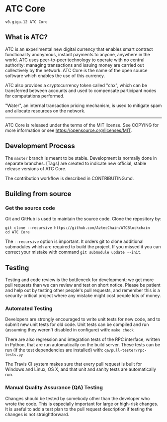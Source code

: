 <!--
 * @since: 2020-07-18 12:28:44
 * @LastAuthor: Blue
 * @lastTime: 2020-07-18 12:38:33
 * @FilePath: /ATCBlockchain/README.md
--> 

ATC Core
===============================

 `v0.giga.12 ATC Core`

 
What is ATC?
----------------

ATC is an experimental new digital currency that enables smart contract functionality anonymous, instant
payments to anyone, anywhere in the world. ATC uses peer-to-peer technology
to operate with no central authority: managing transactions and issuing money
are carried out collectively by the network. ATC Core is the name of the open
source software which enables the use of this currency.

ATC also provides a cryptocurrency token called "chx", which can be transferred between accounts and used to compensate participant nodes for computations performed. 

"Water", an internal transaction pricing mechanism, is used to mitigate spam and allocate resources on the network.


-------

ATC Core is released under the terms of the MIT license. See COPYING for more
information or see https://opensource.org/licenses/MIT.

Development Process
-------------------

The `master` branch is meant to be stable. Development is normally done in separate branches.
[Tags] are created to indicate new official,
stable release versions of ATC Core.

The contribution workflow is described in CONTRIBUTING.md.

## Building from source

### Get the source code

Git and GitHub is used to maintain the source code. Clone the repository by:

```shell
git clone --recursive https://github.com/AztecChain/ATCBlockchain
cd ATC Core
```

The `--recursive` option is important. It orders git to clone additional 
submodules which are required to build the project.
If you missed it you can correct your mistake with command 
`git submodule update --init`.

Testing
-------

Testing and code review is the bottleneck for development; we get more pull
requests than we can review and test on short notice. Please be patient and help out by testing
other people's pull requests, and remember this is a security-critical project where any mistake might cost people
lots of money.

### Automated Testing

Developers are strongly encouraged to write unit tests for new code, and to
submit new unit tests for old code. Unit tests can be compiled and run
(assuming they weren't disabled in configure) with: `make check`

There are also regression and integration tests of the RPC interface, written
in Python, that are run automatically on the build server.
These tests can be run (if the test dependencies are installed) with: `qa/pull-tester/rpc-tests.py`

The Travis CI system makes sure that every pull request is built for Windows
and Linux, OS X, and that unit and sanity tests are automatically run.

### Manual Quality Assurance (QA) Testing

Changes should be tested by somebody other than the developer who wrote the
code. This is especially important for large or high-risk changes. It is useful
to add a test plan to the pull request description if testing the changes is
not straightforward.

